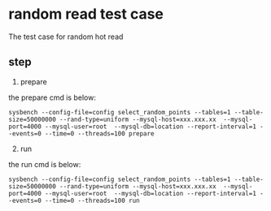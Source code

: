 # random read test case 
The test case for random hot read
## step
1. prepare

the prepare cmd is below: 
```
sysbench --config-file=config select_random_points --tables=1 --table-size=50000000 --rand-type=uniform --mysql-host=xxx.xxx.xx  --mysql-port=4000 --mysql-user=root  --mysql-db=location --report-interval=1 --events=0 --time=0 --threads=100 prepare
```

2. run 

the run cmd is below: 
```
sysbench --config-file=config select_random_points --tables=1 --table-size=50000000 --rand-type=uniform --mysql-host=xxx.xxx.xx  --mysql-port=4000 --mysql-user=root  --mysql-db=location --report-interval=1 --events=0 --time=0 --threads=100 run 
```